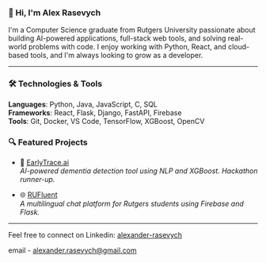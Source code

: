 ### 👋 Hi, I'm Alex Rasevych

I'm a Computer Science graduate from Rutgers University passionate about building AI-powered applications, full-stack web tools, and solving real-world problems with code. I enjoy working with Python, React, and cloud-based tools, and I'm always looking to grow as a developer.

---

### 🛠️ Technologies & Tools

**Languages**: Python, Java, JavaScript, C, SQL  
**Frameworks**: React, Flask, Django, FastAPI, Firebase  
**Tools**: Git, Docker, VS Code, TensorFlow, XGBoost, OpenCV

### 🔍 Featured Projects

- 🧠 [EarlyTrace.ai](https://github.com/OX-S/early-trace)  
  *AI-powered dementia detection tool using NLP and XGBoost. Hackathon runner-up.*

- 🌐 [RUFluent](https://github.com/OX-S/RUFluent)  
  *A multilingual chat platform for Rutgers students using Firebase and Flask.*

---

Feel free to connect on Linkedin: [alexander-rasevych](https://www.linkedin.com/in/alexander-rasevych/)

email - alexander.rasevych@gmail.com
<!---
AlexRasevych/AlexRasevych is a ✨ special ✨ repository because its `README.md` (this file) appears on your GitHub profile.
You can click the Preview link to take a look at your changes.
--->
